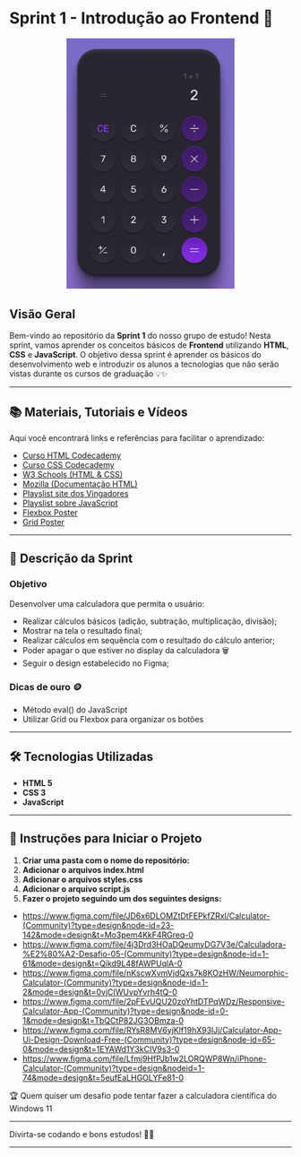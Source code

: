 # Sprint 1 - Introdução ao Frontend 🧮

<p align="center">
  <img src="calc.png" alt="Calculadora" width="300">
</p>


## Visão Geral

Bem-vindo ao repositório da **Sprint 1** do nosso grupo de estudo! Nesta sprint, vamos aprender os conceitos básicos de **Frontend** utilizando **HTML**, **CSS** e **JavaScript**. O objetivo dessa sprint é aprender os básicos do desenvolvimento web e introduzir os alunos a tecnologias que não serão vistas durante os cursos de graduação 💡✨

---

## 📚 Materiais, Tutoriais e Vídeos

Aqui você encontrará links e referências para facilitar o aprendizado:
- [Curso HTML Codecademy](https://www.w3schools.com/html/default.asp)
- [Curso CSS Codecademy](https://www.codecademy.com/enrolled/courses/learn-css)
- [W3 Schools (HTML & CSS)](https://www.w3schools.com/html/default.asp)
- [Mozilla (Documentação HTML)](https://developer.mozilla.org/pt-BR/docs/Web/HTML)
- [Playslist site dos Vingadores](https://www.youtube.com/playlist?list=PLkJ_av-2S2p97ejPxUYHbaLfX-XMfZ1F3)
- [Playslist sobre JavaScript](https://www.youtube.com/playlist?list=PL0vfts4VzfNixzfaQWwDUg3W5TRbE7CyI)
- [Flexbox Poster](https://css-tricks.com/snippets/css/a-guide-to-flexbox)
- [Grid Poster](https://css-tricks.com/snippets/css/complete-guide-grid/)

---

## 🚀 Descrição da Sprint

### Objetivo
Desenvolver uma calculadora que permita o usuário:
- Realizar cálculos básicos (adição, subtração, multiplicação, divisão);
- Mostrar na tela o resultado final;
- Realizar cálculos em sequência com o resultado do cálculo anterior;
- Poder apagar o que estiver no display da calculadora 🗑️
- Seguir o design estabelecido no Figma;

### Dicas de ouro 🪙
- Método eval() do JavaScript
- Utilizar Grid ou Flexbox para organizar os botões

---

## 🛠️ Tecnologias Utilizadas

- **HTML 5**
- **CSS 3**
- **JavaScript**

---

## 📝 Instruções para Iniciar o Projeto

1. **Criar uma pasta com o nome do repositório:**
2. **Adicionar o arquivos index.html**
3. **Adicionar o arquivos styles.css**
4. **Adicionar o arquivo script.js**
5. **Fazer o projeto seguindo um dos seguintes designs:**
  - https://www.figma.com/file/JD6x6DLOMZtDtFEPkfZRxl/Calculator-(Community)?type=design&node-id=23-142&mode=design&t=Mo3pem4KkF4RGreq-0
  - https://www.figma.com/file/4j3Drd3HOaDQeumyDG7V3e/Calculadora-%E2%80%A2-Desafio-05-(Community)?type=design&node-id=1-61&mode=design&t=Qikd9L48fAWPUqlA-0
  - https://www.figma.com/file/nKscwXvmVjdQxs7k8KOzHW/Neumorphic-Calculator-(Community)?type=design&node-id=1-2&mode=design&t=0vjCIWUvpYvrh4tQ-0
  - https://www.figma.com/file/2pFEvUQU20zoYhtDTPqWDz/Responsive-Calculator-App-(Community)?type=design&node-id=0-1&mode=design&t=TbQCtP82JG3OBmza-0
  - https://www.figma.com/file/RYsR8MV6yjKlf19hX93lJj/Calculator-App-Ui-Design-Download-Free-(Community)?type=design&node-id=65-0&mode=design&t=1EYAWd1Y3kCIV9s3-0
  - https://www.figma.com/file/Lfmj9HfPJb1w2LORQWP8Wn/iPhone-Calculator-(Community)?type=design&nodeid=1-74&mode=design&t=5eufEaLHGOLYFe81-0
    
  🏆 Quem quiser um desafio pode tentar fazer a calculadora científica do Windows 11

---


Divirta-se codando e bons estudos! 🚀✨

--------------------------------------------------
